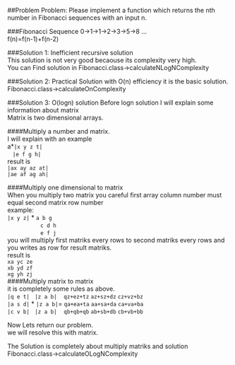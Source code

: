 ##Problem
Problem: Please implement a function which returns the nth number in 
Fibonacci sequences with an input n.

###Fibonacci Sequence
0->1->1->2->3->5->8 ...  
f(n)=f(n-1)+f(n-2)

###Solution 1: Inefficient recursive solution   
This solution is not very good becaouse its complexity very high.  
You can Find solution in Fibonacci.class->calculateNLogNComplexity  

###Solution 2: Practical Solution with O(n) efficiency
it is the basic solution.  
Fibonacci.class->calculateOnComplexity

###Solution 3: O(logn) solution
Before logn solution I will explain some information about matrix  
Matrix is two dimensional arrays.

####Multiply a number and matrix.  
I will explain with an example   
a*`|x y z t|`   
&nbsp;&nbsp;&nbsp;`|e f g h|`  
result is  
`|ax ay az at|`   
`|ae af ag ah|` 

####Multiply one dimensional to matrix  
When you multiply two matrix you careful first array column number must equal second matrix row number  
example:  
`|x y z|` * `a b g`  
&nbsp;&nbsp;&nbsp;&nbsp;&nbsp;&nbsp;&nbsp;&nbsp;&nbsp;&nbsp;&nbsp;&nbsp;&nbsp;&nbsp;&nbsp;&nbsp;&nbsp;&nbsp;&nbsp;`c d h`  
&nbsp;&nbsp;&nbsp;&nbsp;&nbsp;&nbsp;&nbsp;&nbsp;&nbsp;&nbsp;&nbsp;&nbsp;&nbsp;&nbsp;&nbsp;&nbsp;&nbsp;&nbsp;&nbsp;`e f j`  
you will multiply first matriks every rows to second matriks every rows and you writes as row for result matriks.  
result is  
`xa yc ze`  
`xb yd zf`  
`xg yh zj`  
####Multiply matrix to matrix  
it is completely some rules as above.  
`|q e t|` &nbsp;&nbsp;`|z a b|` &nbsp;&nbsp;&nbsp;`qz+ez+tz` `az+sz+dz` `cz+vz+bz`    
`|a s d|` *&nbsp;`|z a b|`= `qa+ea+ta` `aa+sa+da` `ca+va+ba`  
`|c v b|` &nbsp;&nbsp;`|z a b|` &nbsp;&nbsp;&nbsp;`qb+qb+qb` `ab+sb+db` `cb+vb+bb` 

Now Lets return our problem.  
we will resolve this with matrix.

The Solution is completely about multiply matriks and solution  
Fibonacci.class->calculateOLogNComplexity




